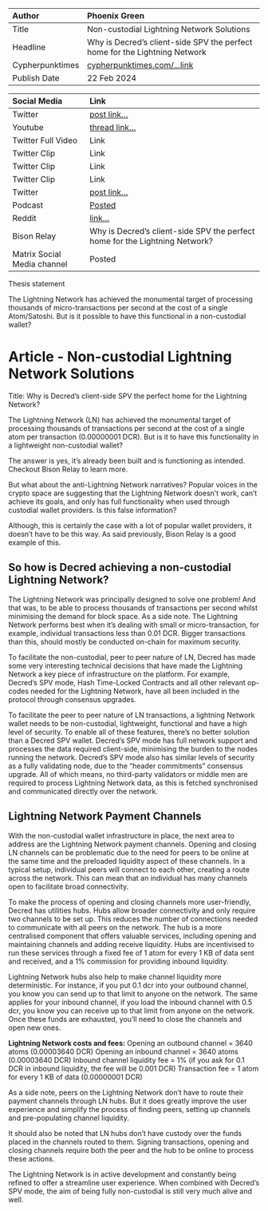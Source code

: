 | Author | Phoenix Green |
| :---- | :---- |
| Title | Non-custodial Lightning Network Solutions |
| Headline  | Why is Decred’s client-side SPV the perfect home for the Lightning Network |
| Cypherpunktimes | [cypherpunktimes.com/...link](https://www.cypherpunktimes.com/why-is-decreds-client-side-spv-the-perfect-home-for-the-lightning-network/) |
| Publish Date | 22 Feb 2024 |

| Social Media | Link |
| :---- | :---- |
| Twitter | [post link…](https://x.com/cypherpunktimes/status/1760636780934562041) |
| Youtube| [thread link…](https://youtu.be/zr_PD2HL9iM) |
| Twitter Full Video | Link |
| Twitter Clip | Link |
| Twitter Clip | Link |
| Twitter Clip | Link |
| Twitter | [post link…](https://x.com/cypherpunktimes/status/1760636780934562041) |
| Podcast | [Posted](https://podcasters.spotify.com/pod/show/cypherpunktimes/episodes/Why-is-Decreds-client-side-SPV-the-perfect-home-for-the-Lightning-Network-e2g4hll) |
| Reddit  | [link…](https://www.reddit.com/r/decred/comments/1ax51s5/why_is_decreds_clientside_spv_the_perfect_home/) |
| Bison Relay | Why is Decred’s client-side SPV the perfect home for the Lightning Network? |
| Matrix Social Media channel | Posted |

Thesis statement 

The Lightning Network has achieved the monumental target of processing thousands of micro-transactions per second at the cost of a single Atom/Satoshi. But is it possible to have this functional in a non-custodial wallet?


# Article - Non-custodial Lightning Network Solutions
Title: Why is Decred’s client-side SPV the perfect home for the Lightning Network? 

The Lightning Network (LN) has achieved the monumental target of processing thousands of transactions per second at the cost of a single atom per transaction (0.00000001 DCR). But is it to have this functionality in a lightweight non-custodial wallet? 

The answer is yes, it’s already been built and is functioning as intended. Checkout Bison Relay to learn more.

But what about the anti-Lightning Network narratives? Popular voices in the crypto space are suggesting that the Lightning Network doesn’t work, can’t achieve its goals, and only has full functionality when used through custodial wallet providers. Is this false information?

Although, this is certainly the case with a lot of popular wallet providers, it doesn’t have to be this way. As said previously, Bison Relay is a good example of this.

## So how is Decred achieving a non-custodial Lightning Network?

The Lightning Network was principally designed to solve one problem! And that was, to be able to process thousands of transactions per second whilst minimising the demand for block space. As a side note. The Lightning Network performs best when it’s dealing with small or micro-transaction, for example, individual transactions less than 0.01 DCR. Bigger transactions than this, should mostly be conducted on-chain for maximum security.

To facilitate the non-custodial, peer to peer nature of LN, Decred has made some very interesting technical decisions that have made the Lightning Network a key piece of infrastructure on the platform. For example, Decred’s SPV mode, Hash Time-Locked Contracts and all other relevant op-codes needed for the Lightning Network, have all been included in the protocol through consensus upgrades.

To facilitate the peer to peer nature of LN transactions, a lightning Network wallet needs to be non-custodial, lightweight, functional and have a high level of security. To enable all of these features, there’s no better solution than a Decred SPV wallet. Decred’s SPV mode has full network support and processes the data required client-side, minimising the burden to the nodes running the network. Decred’s SPV mode also has similar levels of security as a fully validating node, due to the “header commitments” consensus upgrade. All of which means, no third-party validators or middle men are required to process Lightning Network data, as this is fetched synchronised and communicated directly over the network.

## Lightning Network Payment Channels

With the non-custodial wallet infrastructure in place, the next area to address are the Lightning Network payment channels. Opening and closing LN channels can be problematic due to the need for peers to be online at the same time and the preloaded liquidity aspect of these channels. In a typical setup, individual peers will connect to each other, creating a route across the network. This can mean that an individual has many channels open to facilitate broad connectivity.

To make the process of opening and closing channels more user-friendly, Decred has utilities hubs. Hubs allow broader connectivity and only require two channels to be set up. This reduces the number of connections needed to communicate with all peers on the network. The hub is a more centralised component that offers valuable services, including opening and maintaining channels and adding receive liquidity. Hubs are incentivised to run these services through a fixed fee of 1 atom for every 1 KB of data sent and received, and a 1% commission for providing inbound liquidity.

Lightning Network hubs also help to make channel liquidity more deterministic. For instance, if you put 0.1 dcr into your outbound channel, you know you can send up to that limit to anyone on the network. The same applies for your inbound channel, if you load the inbound channel with 0.5 dcr, you know you can receive up to that limit from anyone on the network. Once these funds are exhausted, you’ll need to close the channels and open new ones. 

**Lightning Network costs and fees:**
Opening an outbound channel = 3640 atoms (0.00003640 DCR)
Opening an inbound channel = 3640 atoms (0.00003640 DCR)
Inbound channel liquidity fee = 1% (if you ask for 0.1 DCR in inbound liquidity, the fee will be 0.001 DCR)
Transaction fee = 1 atom for every 1 KB of data (0.00000001 DCR)

As a side note, peers on the Lightning Network don’t have to route their payment channels through LN hubs. But it does greatly improve the user experience and simplify the process of finding peers, setting up channels and pre-populating channel liquidity.

It should also be noted that LN hubs don’t have custody over the funds placed in the channels routed to them. Signing transactions, opening and closing channels require both the peer and the hub to be online to process these actions. 

The Lightning Network is in active development and constantly being refined to offer a streamline user experience. When combined with Decred’s SPV mode, the aim of being fully non-custodial is still very much alive and well.

